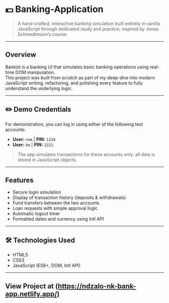 # 💵 Banking-Application

> A hand-crafted, interactive banking simulation built entirely in vanilla JavaScript through dedicated study and practice, inspired by Jonas Schmedtmann’s course.

---

## Overview

Bankist is a banking UI that simulates basic banking operations using real-time DOM manipulation.  
This project was built from scratch as part of my deep-dive into modern JavaScript writing, refactoring, and polishing every feature to fully understand the underlying logic.

---

## ✏️ Demo Credentials

For demonstration, you can log in using either of the following test accounts:

- **User:** `nnm` | **PIN:** `1234`  
- **User:** `km`  | **PIN:** `2222`

> The app simulates transactions for these accounts only; all data is stored in JavaScript objects.

---

## Features

- Secure login simulation  
- Display of transaction history (deposits & withdrawals)  
- Fund transfers between the two accounts  
- Loan requests with simple approval logic  
- Automatic logout timer 
- Formatted dates and currency using Intl API

---

## 🛠 Technologies Used

- HTML5  
- CSS3  
- JavaScript (ES6+, DOM, Intl API)

---

## View Project at (https://ndzalo-nk-bank-app.netlify.app/)

